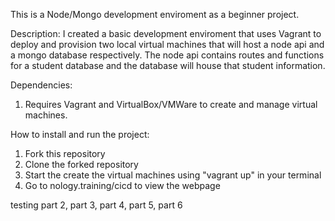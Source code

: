 This is a Node/Mongo development enviroment as a beginner project.

Description: I created a basic development enviroment that uses Vagrant to deploy and provision two local virtual machines that will host a node api and a mongo database respectively. The node api contains routes and functions for a student database and the database will house that student information.


Dependencies:
1. Requires Vagrant and VirtualBox/VMWare to create and manage virtual machines.

How to install and run the project:
1. Fork this repository
2. Clone the forked repository
3. Start the create the virtual machines using "vagrant up" in your terminal
4. Go to nology.training/cicd to view the webpage

testing part 2, part 3, part 4, part 5, part 6
